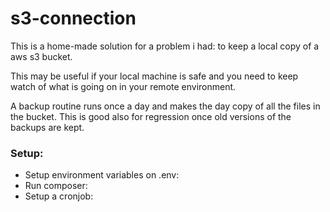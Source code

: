 # s3-connection

<p>
This is a home-made solution for a problem i had: to keep a local copy of a aws s3 bucket.
</p>
<p>
This may be useful if your local machine is safe and you need to keep watch of what is going on in your remote environment.
</p>
<p>
A backup routine runs once a day and makes the day copy of all the files in the bucket. This is good also for regression once old versions of the backups are kept.
</p>

<h3>Setup:</h3>

<ul>
<li>Setup environment variables on .env:</li>
<li>Run composer:</li>
<li>Setup a cronjob:</li>
</ul>
